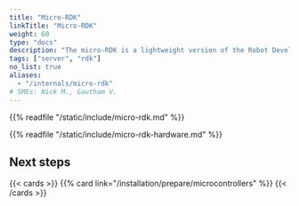 ```yaml
---
title: "Micro-RDK"
linkTitle: "Micro-RDK"
weight: 60
type: "docs"
description: "The micro-RDK is a lightweight version of the Robot Development Kit which can run on resource-limited embedded systems."
tags: ["server", "rdk"]
no_list: true
aliases:
  - "/internals/micro-rdk"
# SMEs: Nick M., Gautham V.
---
```


{{% readfile "/static/include/micro-rdk.md" %}}

{{% readfile "/static/include/micro-rdk-hardware.md" %}}

## Next steps

{{< cards >}}
{{% card link="/installation/prepare/microcontrollers" %}}
{{< /cards >}}
